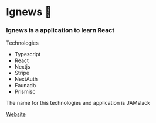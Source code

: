 # Ignews 📝

[](https://img.shields.io/badge/AlanPoveda-Ignews-green)

### Ignews is a application to learn React

Technologies

- Typescript
- React
- Nextjs
- Stripe
- NextAuth
- Faunadb
- Prismisc

The name for this technologies and application is JAMslack

[Website](https://ignews-g8yafjmxa-alanpoveda.vercel.app)